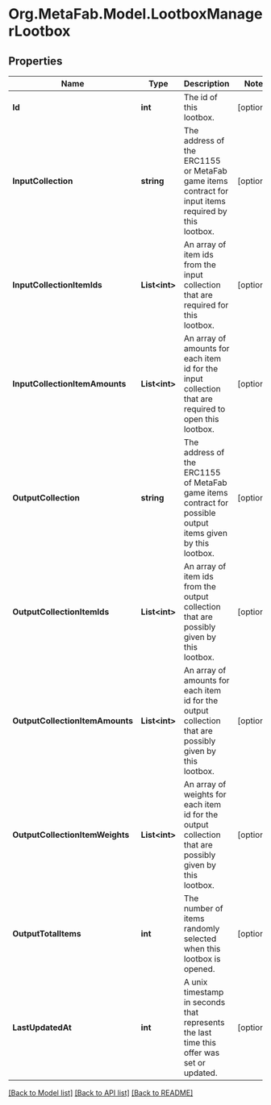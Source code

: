 
# Org.MetaFab.Model.LootboxManagerLootbox

## Properties

Name | Type | Description | Notes
------------ | ------------- | ------------- | -------------
**Id** | **int** | The id of this lootbox. | [optional] 
**InputCollection** | **string** | The address of the ERC1155 or MetaFab game items contract for input items required by this lootbox. | [optional] 
**InputCollectionItemIds** | **List&lt;int&gt;** | An array of item ids from the input collection that are required for this lootbox. | [optional] 
**InputCollectionItemAmounts** | **List&lt;int&gt;** | An array of amounts for each item id for the input collection that are required to open this lootbox. | [optional] 
**OutputCollection** | **string** | The address of the ERC1155 of MetaFab game items contract for possible output items given by this lootbox. | [optional] 
**OutputCollectionItemIds** | **List&lt;int&gt;** | An array of item ids from the output collection that are possibly given by this lootbox. | [optional] 
**OutputCollectionItemAmounts** | **List&lt;int&gt;** | An array of amounts for each item id for the output collection that are possibly given by this lootbox. | [optional] 
**OutputCollectionItemWeights** | **List&lt;int&gt;** | An array of weights for each item id for the output collection that are possibly given by this lootbox. | [optional] 
**OutputTotalItems** | **int** | The number of items randomly selected when this lootbox is opened. | [optional] 
**LastUpdatedAt** | **int** | A unix timestamp in seconds that represents the last time this offer was set or updated. | [optional] 

[[Back to Model list]](../README.md#documentation-for-models)
[[Back to API list]](../README.md#documentation-for-api-endpoints)
[[Back to README]](../README.md)

